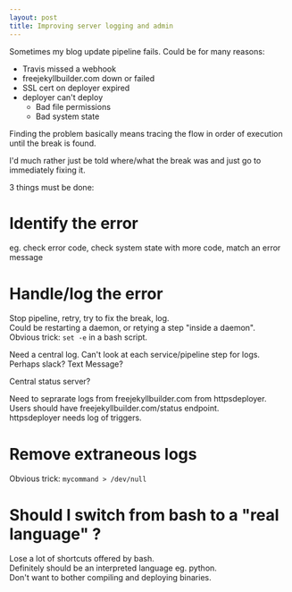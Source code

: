 ```yaml
---
layout: post
title: Improving server logging and admin
---
```

Sometimes my blog update pipeline fails.  Could be for many reasons:  
* Travis missed a webhook
* freejekyllbuilder.com down or failed
* SSL cert on deployer expired
* deployer can't deploy
  * Bad file permissions
  * Bad system state
  
Finding the problem basically means tracing
the flow in order of execution until the
break is found.  
  
I'd much rather just be told where/what the break was and just go to immediately fixing it.  
  
3 things must be done:  
# Identify the error 
eg. check error code, check system state with more code, match an error message  
# Handle/log the error
Stop pipeline, retry, try to fix the break, log.  
Could be restarting a daemon, or retying a step "inside a daemon".  
Obvious trick: `set -e` in a bash script.  
  
Need a central log.  Can't look at each service/pipeline step for logs.
Perhaps slack?  Text Message?  
  
Central status server?  
  
Need to seprarate logs from freejekyllbuilder.com from httpsdeployer.  
Users should have freejekyllbuilder.com/status endpoint.  
httpsdeployer needs log of triggers.


# Remove extraneous logs
Obvious trick: `mycommand > /dev/null`


# Should I switch from bash to a "real language" ?
Lose a lot of shortcuts offered by bash.  
Definitely should be an interpreted language eg. python.  
Don't want to bother compiling and deploying binaries.
